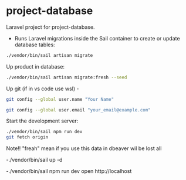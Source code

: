 # project-database  
Laravel project for project-database.  

- Runs Laravel migrations inside the Sail container to create or update database tables:
```bash
./vendor/bin/sail artisan migrate 
```

Up product in database:
```bash
./vendor/bin/sail artisan migrate:fresh --seed

```

Up git (if in vs code use wsl) - 
```bash
git config --global user.name "Your Name"
```

```bash
git config --global user.email "your_email@example.com"
```

Start the development server:
```bash
./vendor/bin/sail npm run dev
git fetch origin
```

Note!!  "freah" mean if you use this data in dbeaver wil be lost all

-./vendor/bin/sail up -d

-./vendor/bin/sail npm run dev
open  http://localhost

